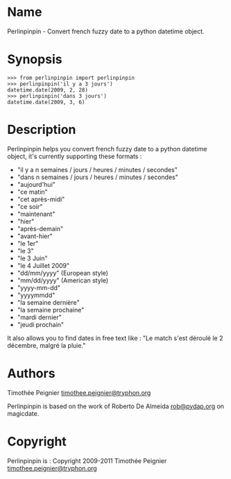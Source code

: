 Name
====

Perlinpinpin - Convert french fuzzy date to a python datetime object.

Synopsis
========

    >>> from perlinpinpin import perlinpinpin
    >>> perlinpinpin('il y a 3 jours')
    datetime.date(2009, 2, 28)
    >>> perlinpinpin('dans 3 jours')
    datetime.date(2009, 3, 6)

Description
===========

Perlinpinpin helps you convert french fuzzy date to a python datetime object, it's currently supporting these formats :

 * "il y a n semaines / jours / heures / minutes / secondes"
 * "dans n semaines / jours / heures / minutes / secondes"
 * "aujourd'hui"
 * "ce matin"
 * "cet après-midi"
 * "ce soir"
 * "maintenant"
 * "hier"
 * "après-demain"
 * "avant-hier"
 * "le 1er"
 * "le 3"
 * "le 3 Juin"
 * "le 4 Juillet 2009"
 * "dd/mm/yyyy" (European style)
 * "mm/dd/yyyy" (American style)
 * "yyyy-mm-dd"
 * "yyyymmdd"
 * "la semaine dernière"
 * "la semaine prochaine"
 * "mardi dernier"
 * "jeudi prochain"

It also allows you to find dates in free text like : 
 "Le match s'est déroulé le 2 décembre, malgré la pluie."

Authors
=======

Timothée Peignier <timothee.peignier@tryphon.org>

Perlinpinpin is based on the work of Roberto De Almeida <rob@pydap.org> on magicdate.

Copyright
=========

Perlinpinpin is : Copyright 2009-2011 Timothée Peignier <timothee.peignier@tryphon.org>